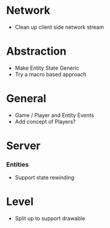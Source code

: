 # Network

- Clean up client side network stream

# Abstraction

- Make Entity State Generic
- Try a macro based approach

# General

- Game / Player and Entity Events
- Add concept of Players?

# Server 

### Entities

- Support state rewinding

# Level 

- Split up to support drawable

